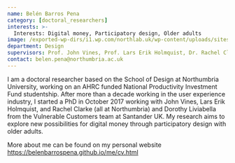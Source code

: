 ```yaml
---
name: Belén Barros Pena
category: [doctoral_researchers]
interests: >-
  Interests: Digital money, Participatory design, Older adults 
image: /exported-wp-dirs/i1.wp.com/northlab.uk/wp-content/uploads/sites/15/2019/05/BelenPena13c8.jpg
department: Design
supervisors: Prof. John Vines, Prof. Lars Erik Holmquist, Dr. Rachel Clarke
contact: belen.pena@northumbria.ac.uk
---
```

I am a doctoral researcher based on the School of Design at Northumbria University, working on an AHRC funded National Productivity Investment Fund studentship. After more than a decade working in the user experience industry, I started a PhD in October 2017 working with John Vines, Lars Erik Holmquist, and Rachel Clarke (all at Northumbria) and Dorothy Liviabella from the Vulnerable Customers team at Santander UK. My research aims to explore new possibilities for digital money through participatory design with older adults.

More about me can be found on my personal website <a href="https://belenbarrospena.github.io/me/cv.html">https://belenbarrospena.github.io/me/cv.html</a>

&nbsp;